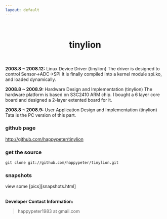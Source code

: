 ```yaml
---
layout: default
---
```

<br />
<h1 style="text-align:center">tinylion</h1>
<br />

 
__2008.8 ~ 2008.12:__ Linux Device Driver (tinylion)
The driver is designed to control Sensor->ADC->SPI It is finally
compiled into a kernel module spi.ko, and loaded dynamically. 

__2008.8 ~ 2008.9:__ Hardware Design and Implementation (tinylion)
The hardware platform is based on S3C2410 ARM chip. I bought a 6 layer
core board and designed a 2-layer extented board for it. 

__2008.8 ~ 2008.9:__ User Application Design and Implementation (tinylion)
Tata is the PC version of this part.
### github page

<http://github.com/happypeter/tinylion>

### get the source

    git clone git://github.com/happypeter/tinylion.git

### snapshots

view some [pics][snapshots.html]

<p><br /><b>Developer Contact Information:</b></p>

<blockquote>
<p>
happypeter1983 at gmail.com
</p>
</blockquote>
